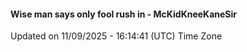 #### Wise man says only fool rush in - McKidKneeKaneSir
Updated on 11/09/2025 - 16:14:41 (UTC) Time Zone
